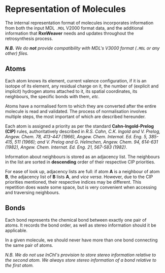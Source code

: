 # Representation of Molecules

The internal representation format of molecules incorporates
information from both the input MDL `.MOL` V2000 format data, and the
additional information that **RxnWeaver** needs and updates throughout
the retrosynthesis process.

**_N.B._** _We do **not** provide compatibility with MDL's V3000
  format (`.MOL` or any other) files._

## Atoms

Each atom knows its element, current valence configuration, if it is
an isotope of its element, any residual charge on it, the number of
(explicit and implicit) hydrogen atoms attached to it, its spatial
coordinates, its neighbours, the specific bonds with them, _etc_.

Atoms have a normalised form to which they are converted after the
entire molecule is read and validated.  The process of normalisation
involves multiple steps, the most important of which are described
hereunder.

Each atom is assigned a priority as per the standard
**Cahn-Ingold-Prelog (CIP)** rules, authoritatively described in
*R.S. Cahn, C.K. Ingold and V. Prelog, Angew. Chem. 78, 413-447
(1966), Angew. Chem. Internat. Ed. Eng. 5, 385-415, 511 (1966); and
V. Prelog and G. Helmchen, Angew. Chem. 94, 614-631 (1982),
Angew. Chem. Internat. Ed. Eng. 21, 567-583 (1982)*.

Information about neighbours is stored as an adjacency list.  The
neighbours in the list are sorted in **descending** order of their
respective CIP priorities.

For ease of look up, adjacency lists are full: if atom **A** is a
neighbour of atom **B**, the adjacency list of **B** lists **A**, and
_vice versa_.  However, due to the CIP priorities mentioned, their
respective indices may be different.  This repetition does waste some
space, but is very convenient when accessing and traversing
neighbours.

## Bonds

Each bond represents the chemical bond between exactly one pair of
atoms.  It records the bond order, as well as stereo information
should it be applicable.

In a given molecule, we should never have more than one bond
connecting the same pair of atoms.

*N.B. We do not use InChI's provision to store stereo information
 relative to the second atom.  We always store stereo information of a
 bond relative to the first atom.*
